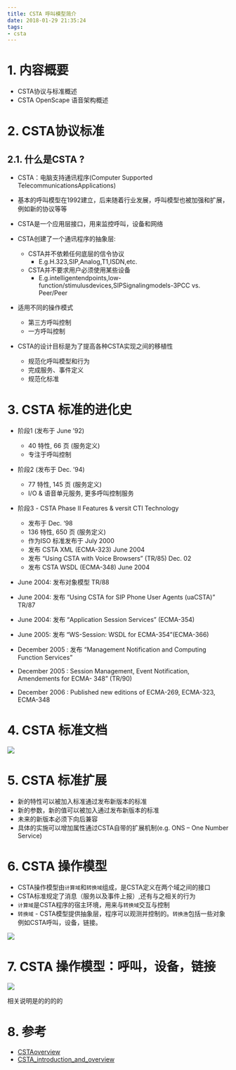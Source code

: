 ```yaml
---
title: CSTA 呼叫模型简介
date: 2018-01-29 21:35:24
tags:
- csta
---
```


# 1. 内容概要
- CSTA协议与标准概述
- CSTA OpenScape 语音架构概述

# 2. CSTA协议标准

## 2.1. 什么是CSTA ?
- CSTA：电脑支持通讯程序(Computer Supported TelecommunicationsApplications)
- 基本的呼叫模型在1992建立，后来随着行业发展，呼叫模型也被加强和扩展，例如新的协议等等
- CSTA是一个应用层接口，用来监控呼叫，设备和网络 
- CSTA创建了一个通讯程序的抽象层:
    - CSTA并不依赖任何底层的信令协议
        - E.g.H.323,SIP,Analog,T1,ISDN,etc.
    - CSTA并不要求用户必须使用某些设备
        - E.g.intelligentendpoints,low-function/stimulusdevices,SIPSignalingmodels-3PCC vs. Peer/Peer

- 适用不同的操作模式
    - 第三方呼叫控制
    - 一方呼叫控制
- CSTA的设计目标是为了提高各种CSTA实现之间的移植性
    - 规范化呼叫模型和行为
    - 完成服务、事件定义
    - 规范化标准

# 3. CSTA 标准的进化史
- 阶段1 (发布于 June ’92)
    - 40 特性, 66 页 (服务定义)
    - 专注于呼叫控制
- 阶段2 (发布于 Dec. ’94)
    - 77 特性, 145 页 (服务定义)
    - I/O & 语音单元服务, 更多呼叫控制服务
- 阶段3 - CSTA Phase II Features & versit CTI Technology
    - 发布于 Dec. ‘98
    - 136 特性, 650 页 (服务定义)
    - 作为ISO 标准发布于 July 2000
    - 发布 CSTA XML (ECMA-323) June 2004
    - 发布 “Using CSTA with Voice Browsers” (TR/85) Dec. 02
    - 发布 CSTA WSDL (ECMA-348) June 2004

- June 2004: 发布对象模型 TR/88
- June 2004: 发布 “Using CSTA for SIP Phone User Agents (uaCSTA)” TR/87
- June 2004: 发布 “Application Session Services” (ECMA-354)
- June 2005: 发布 “WS-Session: WSDL for ECMA-354”(ECMA-366)
- December 2005 : 发布 “Management Notification and Computing Function
Services”
- December 2005 : Session Management, Event Notification, Amendements for ECMA-
348” (TR/90)
- December 2006 : Published new editions of ECMA-269, ECMA-323, ECMA-348

# 4. CSTA 标准文档
![](http://p3alsaatj.bkt.clouddn.com/20180129213747_HP5lYR_Jietu20180129-213719.jpeg)

# 5. CSTA 标准扩展
- 新的特性可以被加入标准通过发布新版本的标准
- 新的参数，新的值可以被加入通过发布新版本的标准
- 未来的新版本必须下向后兼容
- 具体的实施可以增加属性通过CSTA自带的扩展机制(e.g. ONS – One Number Service)

# 6. CSTA 操作模型
- CSTA操作模型由`计算域`和`转换域`组成，是CSTA定义在两个域之间的接口
- CSTA标准规定了消息（服务以及事件上报）,还有与之相关的行为
- `计算域`是CSTA程序的宿主环境，用来与`转换域`交互与控制
- `转换域` - CSTA模型提供抽象层，程序可以观测并控制的。`转换渔`包括一些对象例如CSTA呼叫，设备，链接。

![](http://p3alsaatj.bkt.clouddn.com/20180129213839_Tor6cE_Screenshot.jpeg)

# 7. CSTA 操作模型：呼叫，设备，链接

![](http://p3alsaatj.bkt.clouddn.com/20180129213917_6hEPjl_Screenshot.jpeg)

相关说明是的的的的

                
# 8. 参考
- [CSTAoverview](http://ecma-international.org/activities/Communications/TG11/CSTAoverview.pdf)
- [CSTA_introduction_and_overview](http://wiki.unify.com/images/3/3e/CSTA_introduction_and_overview.pdf)




